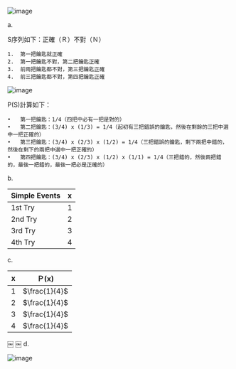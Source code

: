 ![image](https://github.com/user-attachments/assets/b9e89152-e1df-4172-96be-fe591cbf753f)

a. 

S序列如下：正確（Ｒ）不對（Ｎ）

	1.	第一把鑰匙就正確
	2.	第一把鑰匙不對，第二把鑰匙正確
	3.	前兩把鑰匙都不對，第三把鑰匙正確
	4.	前三把鑰匙都不對，第四把鑰匙正確

 ![image](https://github.com/user-attachments/assets/c7d9e1c3-37c3-44e0-9375-71bd7ecd99bc)

P(S)計算如下：

	•	第一把鑰匙：1/4（四把中必有一把是對的）
	•	第二把鑰匙：(3/4) x (1/3) = 1/4（起初有三把錯誤的鑰匙，然後在剩餘的三把中選中一把正確的）
	•	第三把鑰匙：(3/4) x (2/3) x (1/2) = 1/4（三把錯誤的鑰匙，剩下兩把中錯的，然後在剩下的兩把中選中一把正確的）
	•	第四把鑰匙：(3/4) x (2/3) x (1/2) x (1/1) = 1/4（三把錯的，然後兩把錯的，最後一把錯的，最後一把必是正確的）

b. 

| Simple Events | x |
|---------------|---|
| 1st Try       | 1 |
| 2nd Try       | 2 |
| 3rd Try       | 3 |
| 4th Try       | 4 |

c.

| x | Ｐ(x) |
|---------|------------|
|   1     |   $\frac{1}{4}$   |
|   2     |   $\frac{1}{4}$   |
|   3     |   $\frac{1}{4}$   |
|   4     |   $\frac{1}{4}$   |

￼	￼
d.

![image](https://github.com/user-attachments/assets/3054b8d3-a5c1-40b9-be4d-63767477cc68)

